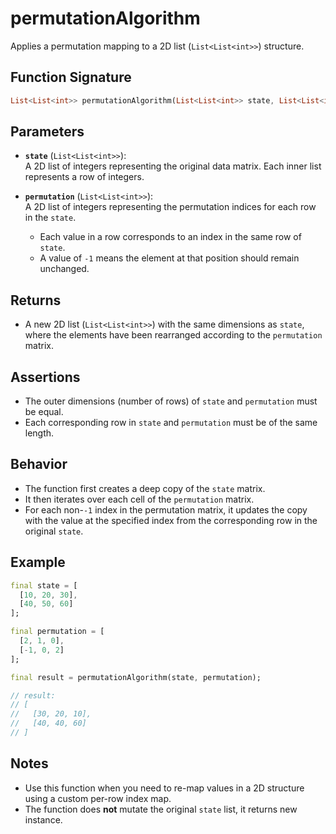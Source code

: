 # permutationAlgorithm

Applies a permutation mapping to a 2D list (`List<List<int>>`) structure.

## Function Signature

```dart
List<List<int>> permutationAlgorithm(List<List<int>> state, List<List<int>> permutation);
```

## Parameters

- **`state`** (`List<List<int>>`):  
  A 2D list of integers representing the original data matrix. Each inner list represents a row of integers.

- **`permutation`** (`List<List<int>>`):  
  A 2D list of integers representing the permutation indices for each row in the `state`.  
  - Each value in a row corresponds to an index in the same row of `state`.
  - A value of `-1` means the element at that position should remain unchanged.

## Returns

- A new 2D list (`List<List<int>>`) with the same dimensions as `state`, where the elements have been rearranged according to the `permutation` matrix.

## Assertions

- The outer dimensions (number of rows) of `state` and `permutation` must be equal.
- Each corresponding row in `state` and `permutation` must be of the same length.

## Behavior

- The function first creates a deep copy of the `state` matrix.
- It then iterates over each cell of the `permutation` matrix.
- For each non-`-1` index in the permutation matrix, it updates the copy with the value at the specified index from the corresponding row in the original `state`.

## Example

```dart
final state = [
  [10, 20, 30],
  [40, 50, 60]
];

final permutation = [
  [2, 1, 0],
  [-1, 0, 2]
];

final result = permutationAlgorithm(state, permutation);

// result:
// [
//   [30, 20, 10],
//   [40, 40, 60]
// ]
```

## Notes

- Use this function when you need to re-map values in a 2D structure using a custom per-row index map.
- The function does **not** mutate the original `state` list, it returns new instance.
